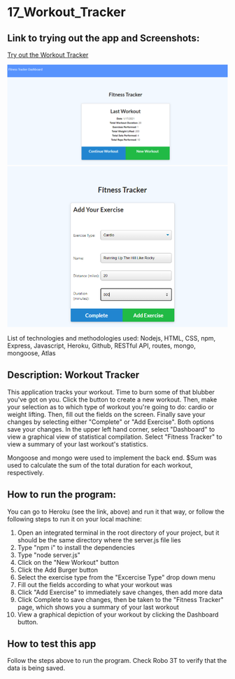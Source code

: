 # 17_Workout_Tracker

## Link to trying out the app and Screenshots:
[Try out the Workout Tracker](https://rocky-temple-45102.herokuapp.com/)

![Summary](https://github.com/MarioThompson0010/17_Workout_Tracker/blob/main/assets/Summary.PNG)
![Enter Data](https://github.com/MarioThompson0010/17_Workout_Tracker/blob/main/assets/EnterData.PNG)

List of technologies and methodologies used: Nodejs, HTML, CSS, npm, Express, Javascript, Heroku, Github, RESTful API, routes, mongo, mongoose, Atlas

## Description: Workout Tracker

This application tracks your workout.  Time to burn some of that blubber you've got on you. Click the button to create a new workout. Then, make your selection as to which type of workout you're going to do: cardio or weight lifting.  Then, fill out the fields on the screen.  Finally save your changes by selecting either "Complete" or "Add Exercise".  Both options save your changes.  In the upper left hand corner, select "Dashboard" to view a graphical view of statistical compilation. Select "Fitness Tracker" to view a summary of your last workout's statistics.

Mongoose and mongo were used to implement the back end.  $Sum was used to calculate the sum of the total duration for each workout, respectively.

## How to run the program:

You can go to Heroku (see the link, above) and run it that way, or follow the following steps to run it on your local machine:

1) Open an integrated terminal in the root directory of your project, but it should be the same directory where the
    server.js file lies
2) Type "npm i" to install the dependencies
3) Type "node server.js"
4) Click on the "New Workout" button
5) Click the Add Burger button
6) Select the exercise type from the "Excercise Type" drop down menu
7) Fill out the fields according to what your workout was
8) Click "Add Exercise" to immediately save changes, then add more data
9) Click Complete to save changes, then be taken to the "Fitness Tracker" page, which shows you a summary of your last workout
10) View a graphical depiction of your workout by clicking the Dashboard button.

## How to test this app

Follow the steps above to run the program.  Check Robo 3T to verify that the data is being saved.


